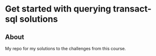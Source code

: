 # Get started with querying transact-sql solutions

## About
My repo for my solutions to the challenges from this course. 